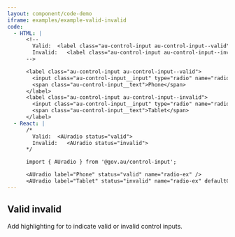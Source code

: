 ```yaml
---
layout: component/code-demo
iframe: examples/example-valid-invalid
code:
  - HTML: |
      <!--
        Valid:  <label class="au-control-input au-control-input--valid">
        Invalid:   <label class="au-control-input au-control-input--invalid">
      -->

      <label class="au-control-input au-control-input--valid">
        <input class="au-control-input__input" type="radio" name="radio-ex">
        <span class="au-control-input__text">Phone</span>
      </label>
      <label class="au-control-input au-control-input--invalid">
        <input class="au-control-input__input" type="radio" name="radio-ex" checked>
        <span class="au-control-input__text">Tablet</span>
      </label>
  - React: |
      /*
        Valid:  <AUradio status="valid">
        Invalid:   <AUradio status="invalid">
      */

      import { AUradio } from '@gov.au/control-input';

      <AUradio label="Phone" status="valid" name="radio-ex" />
      <AUradio label="Tablet" status="invalid" name="radio-ex" defaultChecked />
---
```

## Valid invalid

Add highlighting for to indicate valid or invalid control inputs. 
